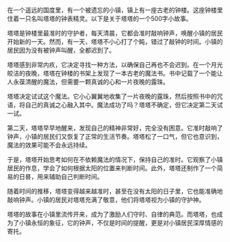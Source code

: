 在一个遥远的国度里，有一个被遗忘的小镇，镇上有一座古老的钟楼。这座钟楼里住着一只名叫塔塔的钟表精灵。以下是关于塔塔的一个500字小故事。

塔塔是钟楼里最准时的守护者，每天清晨，它都会准时敲响钟声，唤醒小镇的居民开始新的一天。然而，有一天，塔塔不小心打了个盹，错过了敲钟的时间。小镇的居民因为没有被钟声叫醒，全都迟到了。

塔塔感到非常内疚，它决定寻找一种方法，以确保自己再也不会迟到。在一个月光皎洁的夜晚，塔塔在钟楼的书架上发现了一本古老的魔法书。书中记载了一个能让人永葆清醒的魔法，但需要一颗真诚的心和一片夜晚的露珠。

塔塔决定试试这个魔法。它小心翼翼地收集了一片夜晚的露珠，然后按照书中的咒语，将自己的真诚之心融入其中。魔法成功了吗？塔塔不确定，但它决定第二天试一试。

第二天，塔塔早早地醒来，发现自己的精神非常好，完全没有困意。它准时敲响了钟声，小镇的居民们又恢复了正常的生活节奏。塔塔松了一口气，但它也意识到，魔法的效果可能不会永远持续。

于是，塔塔开始思考如何在不依赖魔法的情况下，保持自己的准时。它观察了小镇居民的作息，学会了如何根据太阳的位置来判断时间。此外，塔塔还制作了一个简易的日晷，用来辅助自己判断时间。

随着时间的推移，塔塔变得越来越准时，甚至在没有太阳的日子里，它也能准确地敲响钟声。小镇的居民对塔塔充满了敬意，他们将塔塔视为小镇的守护神。

塔塔的故事在小镇里流传开来，成为了激励人们守时、自律的典范。而塔塔，也成为了小镇永恒的象征，它的钟声，不仅是时间的提醒，更是对小镇居民深厚情感的寄托。